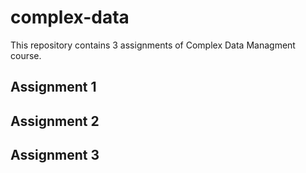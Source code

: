 # complex-data
This repository contains 3 assignments of Complex Data Managment course.

## Assignment 1

## Assignment 2

## Assignment 3

